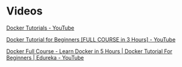# Videos

[Docker Tutorials - YouTube](https://www.youtube.com/playlist?list=PLoYCgNOIyGAAzevEST2qm2Xbe3aeLFvLc)

[Docker Tutorial for Beginners [FULL COURSE in 3 Hours] - YouTube](https://www.youtube.com/watch?v=3c-iBn73dDE)

[Docker Full Course - Learn Docker in 5 Hours | Docker Tutorial For Beginners | Edureka - YouTube](https://www.youtube.com/watch?v=RSIstPUiEjY)